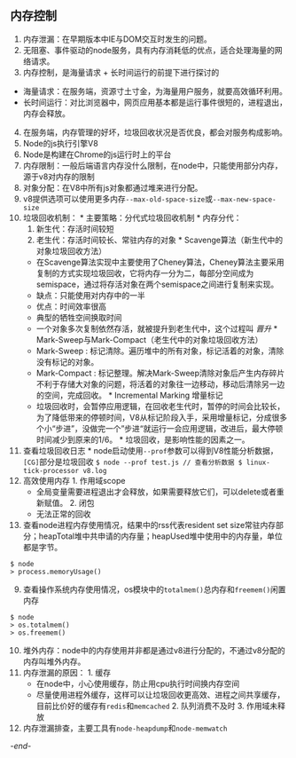 ## 内存控制

1. 内存泄漏：在早期版本中IE与DOM交互时发生的问题。
2. 无阻塞、事件驱动的node服务，具有内存消耗低的优点，适合处理海量的网络请求。
3. 内存控制，是海量请求 + 长时间运行的前提下进行探讨的
  * 海量请求：在服务端，资源寸土寸金，为海量用户服务，就要高效循环利用。
  * 长时间运行：对比浏览器中，网页应用基本都是运行事件很短的，进程退出，内存会释放。
4. 在服务端，内存管理的好坏，垃圾回收状况是否优良，都会对服务构成影响。
5. Node的js执行引擎V8
  1. Node是构建在Chrome的js运行时上的平台
  2. 内存限制：一般后端语言内存没什么限制，在node中，只能使用部分内存，源于v8对内存的限制
  3. 对象分配：在V8中所有js对象都通过堆来进行分配。
  4. v8提供选项可以使用更多内存`--max-old-space-size`或`--max-new-space-size`
  5. 垃圾回收机制：
    * 主要策略：分代式垃圾回收机制
    * 内存分代：
      1. 新生代：存活时间较短
      2. 老生代：存活时间较长、常驻内存的对象
    * Scavenge算法（新生代中的对象垃圾回收方法）
      * 在Scavenge算法实现中主要使用了Cheney算法，Cheney算法主要采用复制的方式实现垃圾回收，它将内存一分为二，每部分空间成为semispace，通过将存活对象在两个semispace之间进行复制来实现。
      * 缺点：只能使用对内存中的一半
      * 优点：时间效率很高
      * 典型的牺牲空间换取时间
      * 一个对象多次复制依然存活，就被提升到老生代中，这个过程叫 *晋升*
    * Mark-Sweep与Mark-Compact（老生代中的对象垃圾回收方法）
      * Mark-Sweep : 标记清除。遍历堆中的所有对象，标记活着的对象，清除没有标记的对象。
      * Mark-Compact : 标记整理。解决Mark-Sweep清除对象后产生内存碎片不利于存储大对象的问题，将活着的对象往一边移动，移动后清除另一边的空间，完成回收。
    * Incremental Marking 增量标记
      * 垃圾回收时，会暂停应用逻辑，在回收老生代时，暂停的时间会比较长，为了降低带来的停顿时间，V8从标记阶段入手，采用增量标记，分成很多个小“步进”，没做完一个”步进“就运行一会应用逻辑，改进后，最大停顿时间减少到原来的1/6。
    * 垃圾回收，是影响性能的因素之一。
  6. 查看垃圾回收日志
    * node启动使用`--prof`参数可以得到V8性能分析数据，`[CG]`部分是垃圾回收
    ```
    $ node --prof test.js
    // 查看分析数据
    $ linux-tick-processor v8.log
    ```
  7. 高效使用内存
    1. 作用域scope
      * 全局变量需要进程退出才会释放，如果需要释放它们，可以delete或者重新赋值。
    2. 闭包
      * 无法正常的回收
  8. 查看node进程内存使用情况，结果中的rss代表resident set size常驻内存部分；heapTotal堆中共申请的内存量；heapUsed堆中使用中的内存量，单位都是字节。
  ```
  $ node
  > process.memoryUsage()
  ```
  9. 查看操作系统内存使用情况，os模块中的`totalmem()`总内存和`freemem()`闲置内存
  ```
  $ node
  > os.totalmem()
  > os.freemem()
  ```
  10. 堆外内存：node中的内存使用并非都是通过v8进行分配的，不通过v8分配的内存叫堆外内存。
  11. 内存泄漏的原因：
    1. 缓存
      * 在node中，小心使用缓存，防止用cpu执行时间换内存空间
      * 尽量使用进程外缓存，这样可以让垃圾回收更高效、进程之间共享缓存，目前比价好的缓存有`redis`和`memcached`
    2. 队列消费不及时
    3. 作用域未释放
  12. 内存泄漏排查，主要工具有`node-heapdump`和`node-memwatch`

*-end-*
